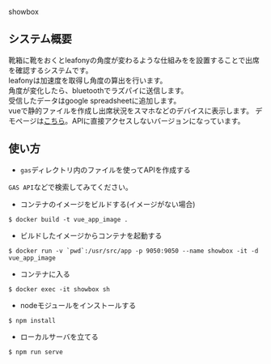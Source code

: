 showbox

## システム概要
靴箱に靴をおくとleafonyの角度が変わるような仕組みをを設置することで出席を確認するシステムです。  
leafonyは加速度を取得し角度の算出を行います。  
角度が変化したら、bluetoothでラズパイに送信します。  
受信したデータはgoogle spreadsheetに追加します。  
vueで静的ファイルを作成し出席状況をスマホなどのデバイスに表示します。
デモページは[こちら](https://rtakaha.github.io/showbox_pages/)。APIに直接アクセスしないバージョンになっています。

## 使い方
- ```gas```ディレクトリ内のファイルを使ってAPIを作成する

```GAS API```などで検索してみてください。

- コンテナのイメージをビルドする(イメージがない場合)

```$ docker build -t vue_app_image .```

- ビルドしたイメージからコンテナを起動する

```$ docker run -v `pwd`:/usr/src/app -p 9050:9050 --name showbox -it -d vue_app_image```

- コンテナに入る

```$ docker exec -it showbox sh```

- nodeモジュールをインストールする

```$ npm install```

- ローカルサーバを立てる

```$ npm run serve```
